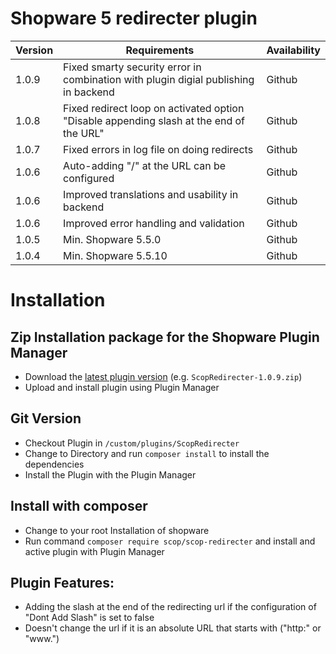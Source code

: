 # Shopware 5 redirecter plugin

| Version 	| Requirements               	                                                            | Availability   |
|---------	|-------------------------------------------------------------------------------------------|----------------|
| 1.0.9     | Fixed smarty security error in combination with plugin digial publishing in backend       | Github         |
| 1.0.8     | Fixed redirect loop on activated option "Disable appending slash at the end of the URL"   | Github         |
| 1.0.7     | Fixed errors in log file on doing redirects       	                                    | Github         |
| 1.0.6     | Auto-adding "/" at the URL can be configured      	                                    | Github         |
| 1.0.6     | Improved translations and usability in backend     	                                    | Github         |
| 1.0.6     | Improved error handling and validation   	                                                | Github         |
| 1.0.5     | Min. Shopware 5.5.0    	                                                                | Github         |
| 1.0.4     | Min. Shopware 5.5.10    	                                                                | Github         |



# Installation

## Zip Installation package for the Shopware Plugin Manager

* Download the [latest plugin version](https://github.com/scope01-GmbH/ScopRedirecter/releases/latest/) (e.g. `ScopRedirecter-1.0.9.zip`)
* Upload and install plugin using Plugin Manager

## Git Version
* Checkout Plugin in `/custom/plugins/ScopRedirecter`
* Change to Directory and run `composer install` to install the dependencies
* Install the Plugin with the Plugin Manager

## Install with composer
* Change to your root Installation of shopware
* Run command `composer require scop/scop-redirecter` and install and active plugin with Plugin Manager

## Plugin Features:
* Adding the slash at the end of the redirecting url if the configuration of "Dont Add Slash" is set to false
* Doesn't change the url if it is an absolute URL that starts with ("http:" or "www.")